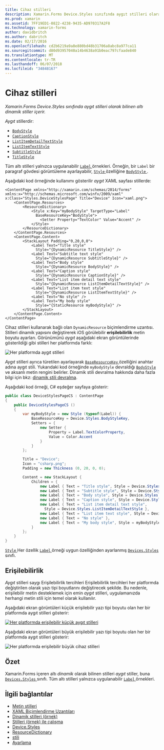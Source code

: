 ```yaml
---
title: Cihaz stilleri
description: Xamarin.Forms Device.Styles sınıfında aygıt stilleri olarak bilinen altı dinamik stiller içerir.
ms.prod: xamarin
ms.assetid: 7FF19ED1-0822-4238-9435-AD970317A2F8
ms.technology: xamarin-forms
author: davidbritch
ms.author: dabritch
ms.date: 02/17/2016
ms.openlocfilehash: cd2b6219a9a8e880bd48b31706a8abc8a977ca11
ms.sourcegitcommit: d80d93957040a14b4638a91b0eac797cfaade840
ms.translationtype: MT
ms.contentlocale: tr-TR
ms.lasthandoff: 06/07/2018
ms.locfileid: "34848167"
---
```

# <a name="device-styles"></a>Cihaz stilleri

_Xamarin.Forms Device.Styles sınıfında aygıt stilleri olarak bilinen altı dinamik stiller içerir._

*Aygıt* stillerdir:

- [`BodyStyle`](https://developer.xamarin.com/api/field/Xamarin.Forms.Device+Styles.BodyStyle/)
- [`CaptionStyle`](https://developer.xamarin.com/api/field/Xamarin.Forms.Device+Styles.CaptionStyle/)
- [`ListItemDetailTextStyle`](https://developer.xamarin.com/api/field/Xamarin.Forms.Device+Styles.ListItemDetailTextStyle/)
- [`ListItemTextStyle`](https://developer.xamarin.com/api/field/Xamarin.Forms.Device+Styles.ListItemTextStyle/)
- [`SubtitleStyle`](https://developer.xamarin.com/api/field/Xamarin.Forms.Device+Styles.SubtitleStyle/)
- [`TitleStyle`](https://developer.xamarin.com/api/field/Xamarin.Forms.Device+Styles.TitleStyle/)

Tüm altı stilleri yalnızca uygulanabilir [ `Label` ](https://developer.xamarin.com/api/type/Xamarin.Forms.Label/) örnekleri. Örneğin, bir `Label` bir paragraf gövdesi görüntüleme ayarlayabilir, [ `Style` ](https://developer.xamarin.com/api/property/Xamarin.Forms.VisualElement.Style/) özelliğine [ `BodyStyle` ](https://developer.xamarin.com/api/field/Xamarin.Forms.Device+Styles.BodyStyle/).

Aşağıdaki kod örneğinde kullanımı gösterilir *aygıt* XAML sayfası stillerde:

```xaml
<ContentPage xmlns="http://xamarin.com/schemas/2014/forms" xmlns:x="http://schemas.microsoft.com/winfx/2009/xaml" x:Class="Styles.DeviceStylesPage" Title="Device" Icon="xaml.png">
    <ContentPage.Resources>
        <ResourceDictionary>
            <Style x:Key="myBodyStyle" TargetType="Label"
              BaseResourceKey="BodyStyle">
                <Setter Property="TextColor" Value="Accent" />
            </Style>
        </ResourceDictionary>
    </ContentPage.Resources>
    <ContentPage.Content>
        <StackLayout Padding="0,20,0,0">
            <Label Text="Title style"
              Style="{DynamicResource TitleStyle}" />
            <Label Text="Subtitle text style"
              Style="{DynamicResource SubtitleStyle}" />
            <Label Text="Body style"
              Style="{DynamicResource BodyStyle}" />
            <Label Text="Caption style"
              Style="{DynamicResource CaptionStyle}" />
            <Label Text="List item detail text style"
              Style="{DynamicResource ListItemDetailTextStyle}" />
            <Label Text="List item text style"
              Style="{DynamicResource ListItemTextStyle}" />
            <Label Text="No style" />
            <Label Text="My body style"
              Style="{StaticResource myBodyStyle}" />
        </StackLayout>
    </ContentPage.Content>
</ContentPage>
```

Cihaz stilleri kullanarak bağlı olan `DynamicResource` biçimlendirme uzantısı. Stilleri dinamik yapısını değiştirerek iOS görülebilir **erişilebilirlik** metin boyutu ayarları. Görünümünü *aygıt* aşağıdaki ekran görüntülerinde gösterildiği gibi stilleri her platformda farklı:

![](device-images/device-styles.png "Her platformda aygıt stilleri")

*Aygıt* stilleri ayrıca türetilen ayarlayarak [ `BaseResourceKey` ](https://developer.xamarin.com/api/property/Xamarin.Forms.Style.BaseResourceKey/) özelliğini anahtar adına aygıt stili. Yukarıdaki kod örneğinde `myBodyStyle` devraldığı [ `BodyStyle` ](https://developer.xamarin.com/api/field/Xamarin.Forms.Device+Styles.BodyStyle/) ve aksanlı metin rengini belirler. Dinamik stili devralma hakkında daha fazla bilgi için bkz: [dinamik stili devralma](~/xamarin-forms/user-interface/styles/xaml/dynamic.md#dynamic-style-inheritance).

Aşağıdaki kod örneği, C# eşdeğer sayfaya gösterir:

```csharp
public class DeviceStylesPageCS : ContentPage
{
    public DeviceStylesPageCS ()
    {
        var myBodyStyle = new Style (typeof(Label)) {
            BaseResourceKey = Device.Styles.BodyStyleKey,
            Setters = {
                new Setter {
                    Property = Label.TextColorProperty,
                    Value = Color.Accent
                }
            }
        };

        Title = "Device";
        Icon = "csharp.png";
        Padding = new Thickness (0, 20, 0, 0);

        Content = new StackLayout {
            Children = {
                new Label { Text = "Title style", Style = Device.Styles.TitleStyle },
                new Label { Text = "Subtitle style", Style = Device.Styles.SubtitleStyle },
                new Label { Text = "Body style", Style = Device.Styles.BodyStyle },
                new Label { Text = "Caption style", Style = Device.Styles.CaptionStyle },
                new Label { Text = "List item detail text style",
                  Style = Device.Styles.ListItemDetailTextStyle },
                new Label { Text = "List item text style", Style = Device.Styles.ListItemTextStyle },
                new Label { Text = "No style" },
                new Label { Text = "My body style", Style = myBodyStyle }
            }
        };
    }
}
```

[ `Style` ](https://developer.xamarin.com/api/property/Xamarin.Forms.VisualElement.Style/) Her özellik [ `Label` ](https://developer.xamarin.com/api/type/Xamarin.Forms.Label/) örneği uygun özelliğinden ayarlanmış [ `Devices.Styles` ](https://developer.xamarin.com/api/type/Xamarin.Forms.Device+Styles/) sınıfı.

## <a name="accessibility"></a>Erişilebilirlik

*Aygıt* stilleri saygı Erişilebilirlik tercihleri Erişilebilirlik tercihleri her platformda değiştirilen olarak yazı tipi boyutlarını değiştirecek şekilde. Bu nedenle, erişilebilir metin desteklemek için emin *aygıt* stilleri, uygulamanızda herhangi metin stili için temel olarak kullanılır.

Aşağıdaki ekran görüntüleri küçük erişilebilir yazı tipi boyutu olan her bir platformda aygıt stilleri gösterir:

[![](device-images/minimum-size.png "Her platformda erişilebilir küçük aygıt stilleri")](device-images/minimum-size-large.png#lightbox "her platformda erişilebilir küçük aygıt stilleri")

Aşağıdaki ekran görüntüleri büyük erişilebilir yazı tipi boyutu olan her bir platformda aygıt stilleri gösterir:

![](device-images/maximum-size.png "Her platformda erişilebilir büyük cihaz stilleri")

## <a name="summary"></a>Özet

Xamarin.Forms içeren altı *dinamik* olarak bilinen stilleri *aygıt* stiller, buna [ `Devices.Styles` ](https://developer.xamarin.com/api/type/Xamarin.Forms.Device+Styles/) sınıfı. Tüm altı stilleri yalnızca uygulanabilir [ `Label` ](https://developer.xamarin.com/api/type/Xamarin.Forms.Label/) örnekleri.


## <a name="related-links"></a>İlgili bağlantılar

- [Metin stilleri](~/xamarin-forms/user-interface/text/styles.md)
- [XAML Biçimlendirme Uzantıları](~/xamarin-forms/xaml/xaml-basics/xaml-markup-extensions.md)
- [Dinamik stilleri (örnek)](https://developer.xamarin.com/samples/xamarin-forms/UserInterface/Styles/DynamicStyles/)
- [Stilleri (örnek) ile çalışma](https://developer.xamarin.com/samples/xamarin-forms/WorkingWithStyles/)
- [Device.Styles](https://developer.xamarin.com/api/type/Xamarin.Forms.Device+Styles/)
- [ResourceDictionary](https://developer.xamarin.com/api/type/Xamarin.Forms.ResourceDictionary/)
- [stili](https://developer.xamarin.com/api/type/Xamarin.Forms.Style/)
- [Ayarlama](https://developer.xamarin.com/api/type/Xamarin.Forms.Setter/)
